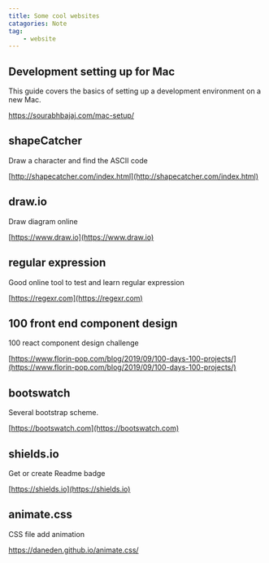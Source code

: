```yaml
---
title: Some cool websites
catagories: Note
tag:
    - website
---
```


## Development setting up for Mac

This guide covers the basics of setting up a development environment on a new Mac.

https://sourabhbajaj.com/mac-setup/

## shapeCatcher

Draw a character and find the ASCII code

[http://shapecatcher.com/index.html](http://shapecatcher.com/index.html)

## draw.io

Draw diagram online

[https://www.draw.io](https://www.draw.io)

## regular expression

Good online tool to test and learn regular expression

[https://regexr.com](https://regexr.com)

## 100 front end component design

100 react component design challenge

[https://www.florin-pop.com/blog/2019/09/100-days-100-projects/](https://www.florin-pop.com/blog/2019/09/100-days-100-projects/)

## bootswatch

Several bootstrap scheme.

[https://bootswatch.com](https://bootswatch.com)

## shields.io

Get or create Readme badge

[https://shields.io](https://shields.io)

## animate.css

CSS file add animation

https://daneden.github.io/animate.css/
